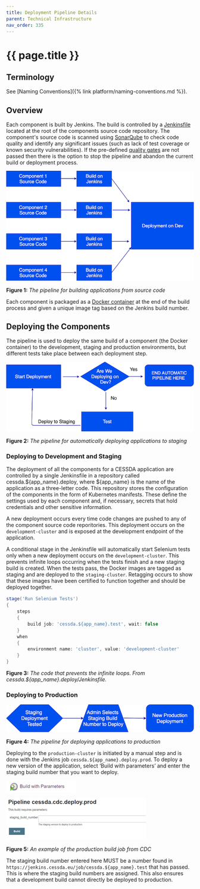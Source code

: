 ```yaml
---
title: Deployment Pipeline Details
parent: Technical Infrastructure
nav_order: 335
---
```


# {{ page.title }}

## Terminology

See [Naming Conventions]({% link platform/naming-conventions.md %}).

## Overview

Each component is built by Jenkins. The build is controlled by a
[Jenkinsfile](https://jenkins.io/doc/book/pipeline/getting-started/#defining-a-pipeline-in-scm) located at the root of the
components source code repository. The component's source code is scanned using [SonarQube](https://www.sonarqube.org/) to
check code quality and identify any significant issues (such as lack of test coverage or known security vulnerabilities).
If the pre-defined [quality gates](https://docs.sonarqube.org/latest/user-guide/quality-gates/) are not passed then there
is the option to stop the pipeline and abandon the current build or deployment process.

![gcp23-figure1](../assets/gcp23-figure1.png)

**Figure 1:** *The pipeline for building applications from source code*

Each component is packaged as a [Docker container](https://www.docker.com/resources/what-container) at the end of the build
process and given a unique image tag based on the Jenkins build number.

## Deploying the Components

The pipeline is used to deploy the same build of a component (the Docker container) to the development, staging and production
environments, but different tests take place between each deployment step.

![gcp23-figure2.png](../assets/gcp23-figure2.png)

**Figure 2:** *The pipeline for automatically deploying applications to staging*

### Deploying to Development and Staging

The deployment of all the components for a CESSDA application are controlled by a single Jenkinsfile in a repository called
cessda.${app_name}.deploy, where ${app_name} is the name of the application as a three-letter code.
This repository stores the configuration of the components in the form of Kubernetes manifests.
These define the settings used by each component and, if necessary, secrets that hold credentials and other sensitive information.

A new deployment occurs every time code changes are pushed to any of the component source code reporitories.
This deployment occurs on the `development-cluster` and is exposed at the development endpoint of the application.

A conditional stage in the Jenkinsfile will automatically start Selenium tests only when a new deployment occurs on the
`development-cluster`.
This prevents infinite loops occurring when the tests finish and a new staging build is created.
When the tests pass, the Docker images are tagged as staging and are deployed to the `staging-cluster`.
Retagging occurs to show that these images have been certified to function together and should be deployed together.

```groovy
stage('Run Selenium Tests')
{
    steps
    {
        build job: 'cessda.${app_name}.test', wait: false
    }
    when
    {
        environment name: 'cluster', value: 'development-cluster'
    }
}
```

**Figure 3:** *The code that prevents the infinite loops. From cessda.${app_name}.deploy/Jenkinsfile.*

### Deploying to Production

![gcp23-figure4](../assets/gcp23-figure4.png)

**Figure 4:** *The pipeline for deploying applications to production*

Deploying to the `production-cluster` is initiated by a manual step and is done with the Jenkins job
`cessda.${app_name}.deploy.prod`.
To deploy a new version of the application, select ‘Build with parameters’ and enter the staging build number that you want to deploy.

![gcp23-figure5-part1](../assets/gcp23-figure5-part1.png)

![gcp23-figure5-part2](../assets/gcp23-figure5-part2.png)

**Figure 5:** *An example of the production build job from CDC*

The staging build number entered here MUST be a number found in `https://jenkins.cessda.eu/job/cessda.${app_name}.test`
that has passed.
This is where the staging build numbers are assigned.
This also ensures that a development build cannot directly be deployed to production.
